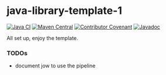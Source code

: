 # java-library-template-1

[![Java CI](https://github.com/thriving-dev/java-library-template-1/actions/workflows/1.pipeline.yml/badge.svg)](https://github.com/thriving-dev/java-library-template-1/actions/workflows/1.pipeline.yml)
[![Maven Central](https://img.shields.io/maven-central/v/dev.thriving.oss/java-library-template.svg)](https://central.sonatype.com/artifact/dev.thriving.oss/java-library-template)
[![Contributor Covenant](https://img.shields.io/badge/Contributor%20Covenant-2.1-4baaaa.svg)](CODE_OF_CONDUCT.md)
[![Javadoc](https://img.shields.io/badge/JavaDoc-Online-green)](https://thriving-dev.github.io/java-library-template-1/javadoc/current)

All set up, enjoy the template.

### TODOs
- document jow to use the pipeline
